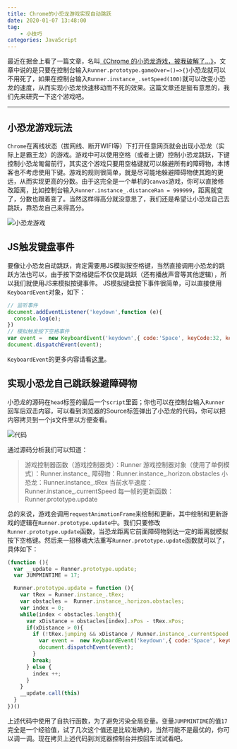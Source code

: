 ```yaml
---
title: Chrome的小恐龙游戏实现自动跳跃
date: 2020-01-07 13:48:00
tag:
	- 小技巧
categories: JavaScript
---
```


最近在掘金上看了一篇文章，名叫[《Chrome 的小恐龙游戏，被我破解了...》](https://juejin.im/post/5e0f3bb75188253a7f15b22e)，文章中说的是只要在控制台输入`Runner.prototype.gameOver=()=>{}`小恐龙就可以不用死了，如果在控制台输入`Runner.instance_.setSpeed(100)`就可以改变小恐龙的速度，从而实现小恐龙快速移动而不死的效果。这篇文章还是挺有意思的，我们先来研究一下这个游戏吧。

----

## 小恐龙游戏玩法 ##

`Chrome`在离线状态（拔网线、断开WIFI等）下打开任意网页就会出现小恐龙（实际上是霸王龙）的游戏。游戏中可以使用空格（或者上键）控制小恐龙跳跃，下键控制小恐龙匍匐前行，其实这个游戏只要用空格键就可以躲避所有的障碍物，本博客也不考虑使用下键。游戏的规则很简单，就是尽可能地躲避障碍物使其跑的更远，从而实现更高的分数。由于这完全是一个单机的`canvas`游戏，你可以直接修改距离，比如控制台输入`Runner.instance_.distanceRan = 999999`，距离就变了，分数也跟着变了。当然这样得高分就没意思了，我们还是希望让小恐龙自己去跳跃，靠恐龙自己来得高分。

![小恐龙游戏](1.png)

## JS触发键盘事件 ##

要像让小恐龙自动跳跃，肯定需要用JS模拟按空格键，当然直接调用小恐龙的跳跃方法也可以，由于按下空格键后不仅仅是跳跃（还有播放声音等其他逻辑），所以我们就使用JS来模拟按键事件。
JS模拟键盘按下事件很简单，可以直接使用`KeyboardEvent`对象，如下：

```JavaScript
// 监听事件
document.addEventListener('keydown',function (e){
  console.log(e);
})
// 模拟触发按下空格事件
var event =  new KeyboardEvent('keydown',{ code:'Space', keyCode:32, key: " " });
document.dispatchEvent(event);
```

`KeyboardEvent`的更多内容请看[这里](https://developer.mozilla.org/zh-CN/docs/Web/API/KeyboardEvent)。

## 实现小恐龙自己跳跃躲避障碍物 ##

小恐龙的源码在`head`标签的最后一个`script`里面；你也可以在控制台输入`Runner`回车后双击内容，可以看到浏览器的Source标签弹出了小恐龙的代码，你可以把内容拷贝到一个js文件里以方便查看。

![代码](2.png)

通过源码分析我们可以知道：

> 游戏控制器函数（游戏控制器类）：Runner
> 游戏控制器对象（使用了单例模式）：Runner.instance_
> 障碍物：Runner.instance_.horizon.obstacles
> 小恐龙：Runner.instance_.tRex
> 当前水平速度：Runner.instance_.currentSpeed
> 每一帧的更新函数：Runner.prototype.update

总的来说，游戏会调用`requestAnimationFrame`来绘制和更新，其中绘制和更新游戏的逻辑在`Runner.prototype.update`中。我们只要修改`Runner.prototype.update`函数，当恐龙距离它前面障碍物到达一定的距离就模拟按下空格键。然后来一招移魂大法重写`Runner.prototype.update`函数就可以了，具体如下：

```JavaScript
(function (){
  var __update = Runner.prototype.update;
  var JUMPMINTIME = 17;

  Runner.prototype.update = function (){
    var tRex = Runner.instance_.tRex;
    var obstacles =  Runner.instance_.horizon.obstacles;
    var index = 0;
    while(index < obstacles.length){
      var xDistance = obstacles[index].xPos - tRex.xPos;
      if(xDistance > 0){
        if (!tRex.jumping && xDistance / Runner.instance_.currentSpeed < JUMPMINTIME) {
          var event =  new KeyboardEvent('keydown',{ code:'Space', keyCode:32, key: " " });
          document.dispatchEvent(event);
        }
        break;
      } else {
        index ++;
      }
    }
    __update.call(this)
  }
})()
```

上述代码中使用了自执行函数，为了避免污染全局变量。变量`JUMPMINTIME`的值`17`完全是一个经验值，试了几次这个值还是比较准确的，当然可能不是最优的，你可以调一调。现在拷贝上述代码到浏览器控制台并按回车试试看吧。
